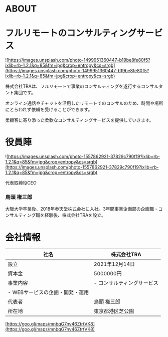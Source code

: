 # ABOUT

# フルリモートのコンサルティングサービス

![https://images.unsplash.com/photo-1499951360447-b19be8fe80f5?ixlib=rb-1.2.1&q=85&fm=jpg&crop=entropy&cs=srgb](https://images.unsplash.com/photo-1499951360447-b19be8fe80f5?ixlib=rb-1.2.1&q=85&fm=jpg&crop=entropy&cs=srgb)

株式会社TRAは、フルリモートで事業のコンサルティングを遂行するコンサルタント集団です。

オンライン通話やチャットを活用したリモートでのコンサルのため、時間や場所にとらわれず依頼を受けることができます。

柔顧客に寄り添った柔軟なコンサルティングサービスを提供していきます。

# 役員陣

![https://images.unsplash.com/photo-1557862921-37829c790f19?ixlib=rb-1.2.1&q=85&fm=jpg&crop=entropy&cs=srgb](https://images.unsplash.com/photo-1557862921-37829c790f19?ixlib=rb-1.2.1&q=85&fm=jpg&crop=entropy&cs=srgb)

代表取締役CEO

### 鳥頭 権三郎

大阪大学卒業後、2018年参天堂株式会社に入社。3年間事業企画部の企画職・コンサルティング職を経験後、株式会社TRAを設立。

# 会社情報

| 社名 | 株式会社TRA |
| --- | --- |
| 設立 | 2021年12月14日 |
| 資本金 | 5000000円 |
| 事業内容 | - コンサルティングサービス
- WEBサービスの企画・開発・運用 |
| 代表者 | 鳥頭 権三郎 |
| 所在地 | 東京都港区芝公園 |

[https://goo.gl/maps/mnbqG7nv46ZtrtVK8](https://goo.gl/maps/mnbqG7nv46ZtrtVK8)